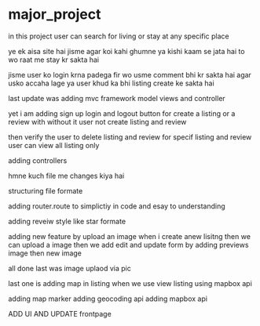 # major_project

in this project user can search for living or stay at any specific place 

ye ek aisa site hai jisme agar koi kahi ghumne ya kishi kaam se jata hai  to wo raat me stay kr sakta hai 

 jisme user ko login krna padega fir wo usme comment bhi kr sakta hai agar usko accaha lage ya user khud ka bhi listing create ke sakta hai


last update was adding mvc framework 
 model views and controller 

  yet i am adding sign up login and logout button for create a listing or a review  with without it user not create listing and review 


  then verify the user to delete listing and review for specif listing and review user can view all listing only 

  adding controllers

  hmne kuch file me changes kiya hai 

  structuring file formate 

  adding router.route to simplictiy in  code and esay to understanding 

  adding  reveiw style like star formate 

adding new feature by upload an image 
when i create anew lisitng then we can upload a image 
then we add edit and update  form by adding previews image then new image 


all done last was image uplaod via pic 

last one is adding map in listing when we use view listing
using mapbox api

adding map marker 
adding geocoding api
adding mapbox api

ADD UI AND UPDATE frontpage